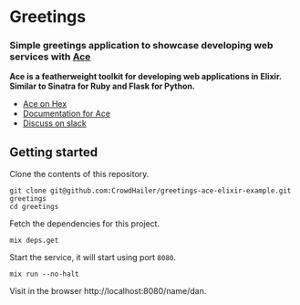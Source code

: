 # Greetings

### Simple greetings application to showcase developing web services with [Ace](https://github.com/CrowdHailer/Ace)

**Ace is a featherweight toolkit for developing web applications in Elixir. Similar to Sinatra for Ruby and Flask for Python.**

- [Ace on Hex](https://hex.pm/packages/ace)
- [Documentation for Ace](https://hexdocs.pm/ace)
- [Discuss on slack](https://elixir-lang.slack.com/messages/C56H3TBH8/)

## Getting started

Clone the contents of this repository.

```
git clone git@github.com:CrowdHailer/greetings-ace-elixir-example.git greetings
cd greetings
```

Fetch the dependencies for this project.

```
mix deps.get
```

Start the service, it will start using port `8080`.

```
mix run --no-halt
```

Visit in the browser http://localhost:8080/name/dan.
